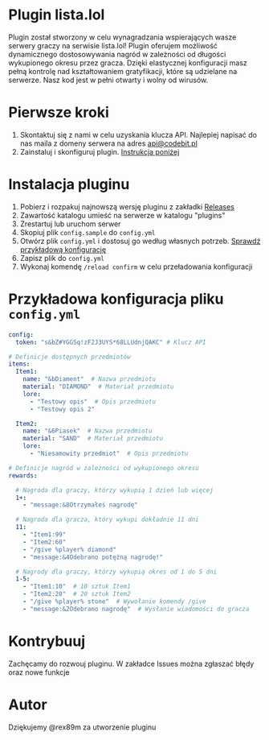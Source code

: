 # Plugin lista.lol
Plugin został stworzony w celu wynagradzania wspierających wasze serwery graczy na serwisie lista.lol!
Plugin oferujem możliwość dynamicznego dostosowywania nagród w zależności od długości wykupionego okresu przez gracza.
Dzięki elastycznej konfiguracji masz pełną kontrolę nad kształtowaniem gratyfikacji, które są udzielane na serwerze.
Nasz kod jest w pełni otwarty i wolny od wirusów.

# Pierwsze kroki
1. Skontaktuj się z nami w celu uzyskania klucza API. Najlepiej napisać do nas maila z domeny serwera na adres api@codebit.pl
2. Zainstaluj i skonfiguruj plugin. [Instrukcja poniżej](https://github.com/maciejbuchert/lista-lol-plugin/#instalacja-pluginu)

# Instalacja pluginu
1. Pobierz i rozpakuj najnowszą wersję pluginu z zakładki [Releases](https://github.com/maciejbuchert/lista-lol-plugin/releases)
2. Zawartość katalogu umieść na serwerze w katalogu "plugins"
3. Zrestartuj lub uruchom serwer
4. Skopiuj plik `config.sample` do `config.yml`
5. Otwórz plik `config.yml` i dostosuj go według własnych potrzeb. [Sprawdź przykładową konfigurację](https://github.com/maciejbuchert/lista-lol-plugin/#przyk%C5%82adowa-konfiguracja-pliku-configyml)
6. Zapisz plik do `config.yml`
7. Wykonaj komendę `/reload confirm` w celu przeładowania konfiguracji

# Przykładowa konfiguracja pliku `config.yml`
```yml
config:
  token: "s&bZ#YGGSq!zF2J3UYS*68LLUdnjQAKC" # Klucz API

# Definicje dostępnych przedmiotów
items:
  Item1:
    name: "&bDiament"  # Nazwa przedmiotu
    material: "DIAMOND"  # Materiał przedmiotu
    lore:
      - "Testowy opis"  # Opis przedmiotu
      - "Testowy opis 2"

  Item2:
    name: "&6Piasek"  # Nazwa przedmiotu
    material: "SAND"  # Materiał przedmiotu
    lore:
      - "Niesamowity przedmiot"  # Opis przedmiotu

# Definicje nagród w zależności od wykupionego okresu
rewards:

  # Nagroda dla graczy, którzy wykupią 1 dzień lub więcej
  1+: 
    - "message:&8Otrzymałeś nagrodę"

  # Nagroda dla gracza, który wykupi dokładnie 11 dni
  11:
    - "Item1:99"
    - "Item2:60"
    - "/give %player% diamond"
    - "message:&4Odebrano potężną nagrodę!"

  # Nagrody dla graczy, którzy wykupią okres od 1 do 5 dni
  1-5:
    - "Item1:10"  # 10 sztuk Item1
    - "Item2:20"  # 20 sztuk Item2
    - "/give %player% stone"  # Wywołanie komendy /give
    - "message:&2Odebrano nagrodę"  # Wysłanie wiadomości do gracza
```

# Kontrybuuj
Zachęcamy do rozwouj pluginu. W zakładce Issues można zgłaszać błędy oraz nowe funkcje

# Autor
Dziękujemy @rex89m za utworzenie pluginu
